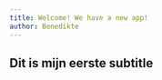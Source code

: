 ```yaml
---
title: Welcome! We have a new app!
author: Benedikte
---
```


<article class="container">
    <h2>Dit is mijn eerste subtitle</h2>
</article>

